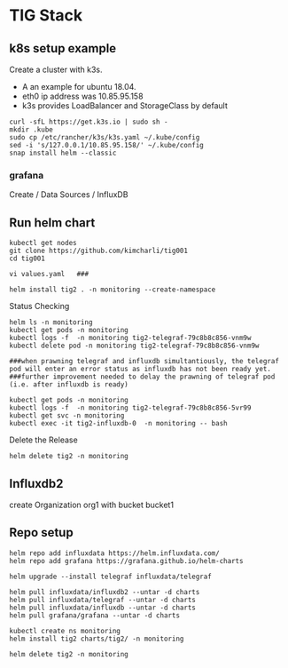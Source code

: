 # TIG Stack


## k8s setup example

Create a cluster with k3s.
- A an example for ubuntu 18.04.
- eth0 ip address was 10.85.95.158
- k3s provides LoadBalancer and StorageClass by default
```
curl -sfL https://get.k3s.io | sudo sh -
mkdir .kube
sudo cp /etc/rancher/k3s/k3s.yaml ~/.kube/config
sed -i 's/127.0.0.1/10.85.95.158/' ~/.kube/config
snap install helm --classic
```


### grafana

Create / Data Sources / InfluxDB 


## Run helm chart

```
kubectl get nodes
git clone https://github.com/kimcharli/tig001
cd tig001

vi values.yaml   ### 

helm install tig2 . -n monitoring --create-namespace
```

Status Checking
```
helm ls -n monitoring
kubectl get pods -n monitoring
kubectl logs -f  -n monitoring tig2-telegraf-79c8b8c856-vnm9w
kubectl delete pod -n monitoring tig2-telegraf-79c8b8c856-vnm9w 

###when prawning telegraf and influxdb simultantiously, the telegraf pod will enter an error status as influxdb has not been ready yet. 
###further improvement needed to delay the prawning of telegraf pod (i.e. after influxdb is ready)

kubectl get pods -n monitoring
kubectl logs -f  -n monitoring tig2-telegraf-79c8b8c856-5vr99 
kubectl get svc -n monitoring
kubectl exec -it tig2-influxdb-0  -n monitoring -- bash

```

Delete the Release
```
helm delete tig2 -n monitoring
```

## Influxdb2

create Organization org1 with bucket bucket1




## Repo setup


```
helm repo add influxdata https://helm.influxdata.com/
helm repo add grafana https://grafana.github.io/helm-charts

helm upgrade --install telegraf influxdata/telegraf

helm pull influxdata/influxdb2 --untar -d charts
helm pull influxdata/telegraf --untar -d charts
helm pull influxdata/influxdb --untar -d charts
helm pull grafana/grafana --untar -d charts

```


```
kubectl create ns monitoring
helm install tig2 charts/tig2/ -n monitoring

helm delete tig2 -n monitoring

```












